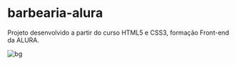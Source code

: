 # barbearia-alura


Projeto desenvolvido a partir do curso HTML5 e CSS3, formação Front-end da ALURA.

![bg](https://user-images.githubusercontent.com/57568847/127030320-87bfabda-9b77-48af-9533-926ad07bab68.jpg)

